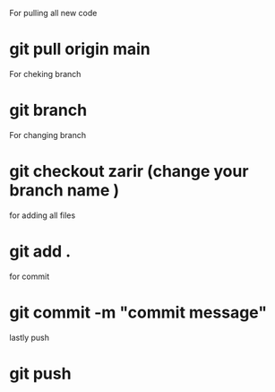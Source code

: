 For pulling all new code

# git pull origin main

For cheking branch

# git branch

For changing branch

# git checkout zarir (change your branch name )

for adding all files

# git add .

for commit

# git commit -m "commit message"

lastly push

# git push
